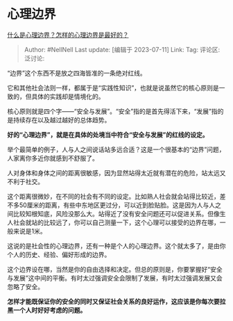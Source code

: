 # 心理边界

[什么是心理边界？怎样的心理边界是最好的？](https://www.zhihu.com/question/610198152/answer/3113117493)

> Author: #NellNell
> Last update: [编辑于 2023-07-11]
> Link:
> Tag:
> 评论区:
> 泛讨论:

“边界”这个东西不是放之四海皆准的一条绝对红线。

它和其他社会法则一样，都属于是“实践性知识”，也就是说虽然它的核心原则是一致的，但具体的实践却是情境化的。

核心原则就是四个字——“安全与发展”。“安全”指的是首先得活下来，“发展”指的是持续存在以及越过越好的总体趋势。

**好的“心理边界”，就是在具体的处境当中符合“安全与发展”的红线的设定。**

举个最简单的例子，人与人之间说话站多远合适？这是一个很基本的“边界”问题，人家离你多近你就感到不舒服了。

人对身体和身体之间的距离很敏感，因为显然站得太近就有潜在的危险，站太远又不利于社交。

这个距离很微妙，在不同的社会有不同的设定。比如熟人社会就会站得比较近，差不多50厘米的距离，有些中东地区更过分，可以近到脸贴脸。这是因为人与人之间比较知根知底，风险没那么大。站得近了没有安全问题还可以促进关系。但像生人社会就站的比较远了，你可以自己测量一下，这个心理可以接受的边界在哪，一般来说是1米。

这说的是社会性的心理边界，还有一种是个人的心理边界。这个就太多了，是由你个人的历史、经验、偏好形成的边界。

这个边界设在哪，当然是你的自由选择和决定。但总的原则是，你要掌握好“安全与发展”这中间的平衡。有时太过强调安全会限制了发展，有时太过强调发展又会忽略了安全。

**怎样才能既保证你的安全的同时又保证社会关系的良好运作，这应该是你每次要拉黑一个人时好好考虑的问题。**
